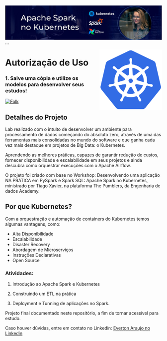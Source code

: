 <img align="right" src="https://raw.githubusercontent.com/araujoeverton/Apache_Spark_no_Kubernetes/521ead7759c0d317a645eb1b7451ce27c9d85b9d/assets/apache-spark-no-kubernetes.jpg" width="1000"/>   ...



<img align="right" src="https://raw.githubusercontent.com/araujoeverton/Apache_Spark_no_Kubernetes/main/assets/Kubernetes_logo_without_workmark.svg" width="200"/>

# Autorização de Uso
### 1. Salve uma cópia e utilize os modelos para desenvolver seus estudos!
<a href="https://github.com/araujoeverton/Apache_Spark_no_Kubernetes/fork">
    <img alt="Folk" title="Fork Button" src="https://shields.io/badge/-DAR%20FORK-red.svg?&style=for-the-badge&logo=github&logoColor=white"/></a>


## Detalhes do Projeto

Lab realizado com o intuito de desenvolver um ambiente para processamento de dados começando do absoluto zero, através de uma das ferramentas mais consolidadas no mundo do software e que ganha cada vez mais destaque em projetos de Big Data: o Kubernetes. 

Aprendendo as melhores práticas, capazes de garantir redução de custos, fornecer disponibilidade e escalabilidade em seus projetos e ainda descubra como orquestrar execuções com o Apache Airflow.

O projeto foi criado com base no Workshop: Desenvolvendo uma aplicação NA PRÁTICA em PySpark e Spark SQL: Apache Spark no Kubernetes, ministrado por Tiago Xavier, na plataforma The Pumblers, da Engenharia de dados Academy.

## Por que Kubernetes?
Com a orquestração e automação de containers do Kubernetes temos algumas vantagens, como:

- Alta Disponibilidade
- Escalabilidade
- Disaster Recovery
- Abordagem de Microserviços
- Instruções Declarativas
- Open Source

### Atividades:
1. Introdução ao Apache Spark e Kubernetes

2. Construindo um ETL na prática

3. Deployment e Tunning de aplicações no Spark.

Projeto final documentado neste repositório, a fim de tornar acessível para estudo.

Caso houver dúvidas, entre em contato no Linkedin: [Everton Araujo no Linkedin](https://www.linkedin.com/in/araujoeverton/)
